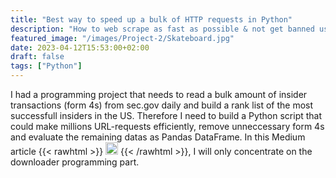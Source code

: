 ```yaml
---
title: "Best way to speed up a bulk of HTTP requests in Python"
description: "How to web scrape as fast as possible & not get banned using Asyncio?"
featured_image: "/images/Project-2/Skateboard.jpg"
date: 2023-04-12T15:53:00+02:00
draft: false
tags: ["Python"]
---
```


I had a programming project that needs to read a bulk amount of insider transactions (form 4s) from sec.gov daily and build a rank list of the most successfull insiders in the US. Therefore I need to build a Python script that could make millions URL-requests efficiently, remove unneccessary form 4s and evaluate the remaining datas as Pandas DataFrame. In this Medium article {{< rawhtml >}} 
  <a href="https://gunardi-dashboard.herokuapp.com" target="_blank"><img src="/images/site_images/link_icon.png" style="width:20px;height:20px;"></a>
{{< /rawhtml >}}, I will only concentrate on the downloader programming part.
